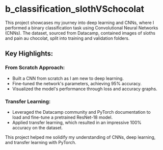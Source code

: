 # b_classification_slothVSchocolat
This project showcases my journey into deep learning and CNNs, where I performed a binary classification task using Convolutional Neural Networks (CNNs). The dataset, sourced from Datacamp, contained images of sloths and pain au chocolat, split into training and validation folders.

## Key Highlights:

### From Scratch Approach:

- Built a CNN from scratch as I am new to deep learning.
- Fine-tuned the network's parameters, achieving 95% accuracy.
- Visualized the model's performance through loss and accuracy graphs.

### Transfer Learning:

- Leveraged the Datacamp community and PyTorch documentation to load and fine-tune a pretrained ResNet-18 model.
- Applied transfer learning, which resulted in an impressive 100% accuracy on the dataset.

This project helped me solidify my understanding of CNNs, deep learning, and transfer learning with PyTorch.
